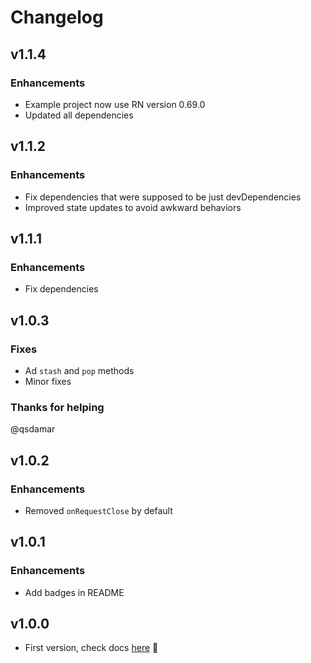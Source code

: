# Changelog

## v1.1.4

### Enhancements

* Example project now use RN version 0.69.0
* Updated all dependencies

## v1.1.2

### Enhancements

* Fix dependencies that were supposed to be just devDependencies
* Improved state updates to avoid awkward behaviors

## v1.1.1

### Enhancements

* Fix dependencies

## v1.0.3

### Fixes

* Ad `stash` and `pop` methods
* Minor fixes

### Thanks for helping

@qsdamar

## v1.0.2

### Enhancements

* Removed `onRequestClose` by default

## v1.0.1

### Enhancements

* Add badges in README

## v1.0.0

* First version, check docs [here](https://github.com/leandrosimoes/react-native-ls-modals-controller/tree/v1.0.0) 🎉